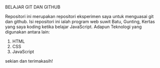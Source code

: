 BELAJAR GIT DAN GITHUB

Repositori ini merupakan repositori eksperimen saya untuk menguasai git dan github.
Isi repositori ini ialah program web suwit Batu, Gunting, Kertas yang saya koding ketika
belajar JavaScript. Adapun Teknologi yang digunakan antara lain:

1. HTML
2. CSS
3. JavaScript

sekian dan terimakasih!
